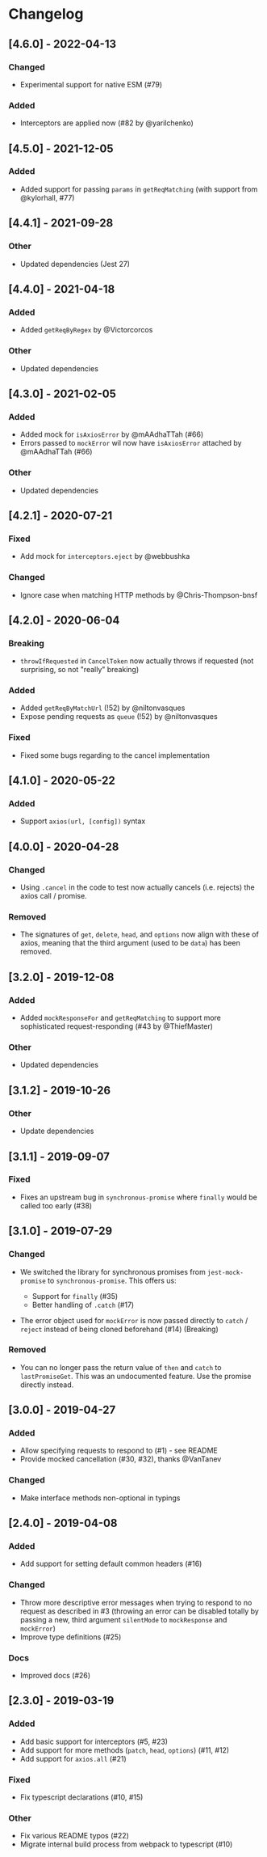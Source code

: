 # Changelog

## [4.6.0] - 2022-04-13

### Changed

- Experimental support for native ESM (#79)

### Added

- Interceptors are applied now (#82 by @yarilchenko)

## [4.5.0] - 2021-12-05

### Added

- Added support for passing `params` in `getReqMatching` (with support from @kylorhall, #77)

## [4.4.1] - 2021-09-28

### Other

- Updated dependencies (Jest 27)

## [4.4.0] - 2021-04-18

### Added

- Added `getReqByRegex` by @Victorcorcos

### Other

- Updated dependencies

## [4.3.0] - 2021-02-05

### Added

- Added mock for `isAxiosError` by @mAAdhaTTah (#66)
- Errors passed to `mockError` wil now have `isAxiosError` attached by @mAAdhaTTah (#66)

### Other

- Updated dependencies

## [4.2.1] - 2020-07-21

### Fixed

- Add mock for `interceptors.eject` by @webbushka

### Changed

- Ignore case when matching HTTP methods by @Chris-Thompson-bnsf

## [4.2.0] - 2020-06-04

### Breaking

- `throwIfRequested` in `CancelToken` now actually throws if requested (not surprising, so not "really" breaking)

### Added

- Added `getReqByMatchUrl` (!52) by @niltonvasques
- Expose pending requests as `queue` (!52) by @niltonvasques

### Fixed

- Fixed some bugs regarding to the cancel implementation

## [4.1.0] - 2020-05-22

### Added

- Support `axios(url, [config])` syntax

## [4.0.0] - 2020-04-28

### Changed

- Using `.cancel` in the code to test now actually cancels (i.e. rejects) the axios call / promise.

### Removed

- The signatures of `get`, `delete`, `head`, and `options` now align with these of axios, meaning that the third argument (used to be `data`) has been removed.

## [3.2.0] - 2019-12-08

### Added

- Added `mockResponseFor` and `getReqMatching` to support more sophisticated request-responding (#43 by @ThiefMaster)

### Other

- Updated dependencies

## [3.1.2] - 2019-10-26

### Other

- Update dependencies

## [3.1.1] - 2019-09-07

### Fixed

- Fixes an upstream bug in `synchronous-promise` where `finally` would be called too early (#38)

## [3.1.0] - 2019-07-29

### Changed

- We switched the library for synchronous promises from `jest-mock-promise` to `synchronous-promise`. This offers us:
  - Support for `finally` (#35)
  - Better handling of `.catch` (#17)

- The error object used for `mockError` is now passed directly to `catch` / `reject` instead of being cloned beforehand (#14) (Breaking)


### Removed

- You can no longer pass the return value of `then` and `catch` to `lastPromiseGet`. This was an undocumented feature. Use the promise directly instead.

## [3.0.0] - 2019-04-27

### Added

* Allow specifying requests to respond to (#1) - see README
* Provide mocked cancellation (#30, #32), thanks @VanTanev 

### Changed

* Make interface methods non-optional in typings


## [2.4.0] - 2019-04-08

### Added

-  Add support for setting default common headers (#16)

### Changed

- Throw more descriptive error messages when trying to respond to no request as described in #3  (throwing an error can be disabled totally by passing a new, third argument `silentMode` to `mockResponse` and `mockError`)
- Improve type definitions (#25)

### Docs

- Improved docs (#26)

## [2.3.0] - 2019-03-19

### Added
- Add basic support for interceptors (#5, #23)
- Add support for more methods (`patch`, `head`, `options`) (#11, #12)
- Add support for `axios.all` (#21)

### Fixed
- Fix typescript declarations (#10, #15)

### Other
- Fix various README typos (#22)
- Migrate internal build process from webpack to typescript (#10)
